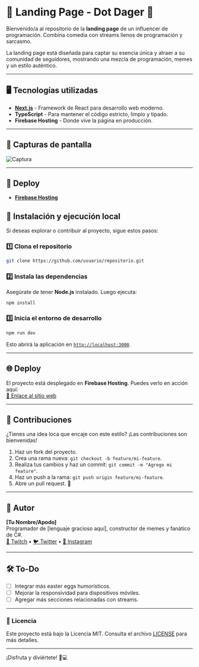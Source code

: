 # 🚀 **Landing Page - Dot Dager** 🎤

Bienvenido/a al repositorio de la **landing page** de un influencer de programación. Combina comedia con streams llenos de programación y sarcasmo.

La landing page está diseñada para captar su esencia única y atraer a su comunidad de seguidores, mostrando una mezcla de programación, memes y un estilo auténtico.

---

## 🖥️ **Tecnologías utilizadas**

- **[Next.js](https://nextjs.org/)** - Framework de React para desarrollo web moderno.
- **TypeScript** - Para mantener el código estricto, limpio y tipado.
- **Firebase Hosting** - Donde vive la página en producción.

---

## 📸 **Capturas de pantalla**

![Captura](https://github.com/user-attachments/assets/f976f984-3b5a-408c-a285-7b24db4f65bd)

---

## 🚀 **Deploy**

- [**Firebase Hosting**](https://dagerproyect.web.app/)

## 🚧 **Instalación y ejecución local**

Si deseas explorar o contribuir al proyecto, sigue estos pasos:

### 1️⃣ Clona el repositorio
```bash
git clone https://github.com/usuario/repositorio.git
```

### 2️⃣ Instala las dependencias
Asegúrate de tener **Node.js** instalado. Luego ejecuta:
```bash
npm install
```

### 3️⃣ Inicia el entorno de desarrollo
```bash
npm run dev
```

Esto abrirá la aplicación en [`http://localhost:3000`](http://localhost:3000).

---

## 🌐 **Deploy**

El proyecto está desplegado en **Firebase Hosting**. Puedes verlo en acción aquí:  
[🔗 Enlace al sitio web](https://tu-dominio.firebaseapp.com)

---

## 🤝 **Contribuciones**

¿Tienes una idea loca que encaje con este estilo? ¡Las contribuciones son bienvenidas!  
1. Haz un fork del proyecto.  
2. Crea una rama nueva: `git checkout -b feature/mi-feature`.  
3. Realiza tus cambios y haz un commit: `git commit -m "Agrego mi feature"`.  
4. Haz un push a la rama: `git push origin feature/mi-feature`.  
5. Abre un pull request. 🎉

---

## 🧙 **Autor**

**[Tu Nombre/Apodo]**  
Programador de [lenguaje gracioso aquí], constructor de memes y fanático de C#.  
[🔗 Twitch](https://twitch.tv/tu_usuario) • [🐦 Twitter](https://twitter.com/tu_usuario) • [📸 Instagram](https://instagram.com/tu_usuario)

---

## 🛠️ **To-Do**

- [ ] Integrar más easter eggs humorísticos.  
- [ ] Mejorar la responsividad para dispositivos móviles.  
- [ ] Agregar más secciones relacionadas con streams.  

---

### 📜 **Licencia**

Este proyecto está bajo la Licencia MIT. Consulta el archivo [LICENSE](LICENSE) para más detalles.

---

¡Disfruta y diviértete! 🎉💻


